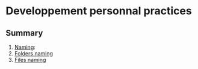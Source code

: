 # Developpement personnal practices

## Summary

1. [Naming](#naming):
  1. [Folders naming](#folders-naming)
  1. [Files naming](#files-naming)

